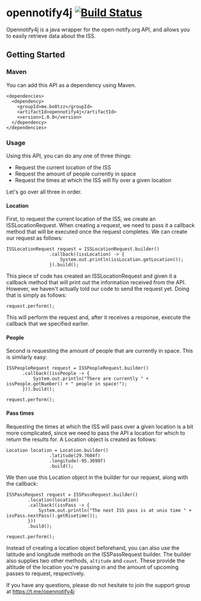 # opennotify4j [![Build Status](https://travis-ci.org/bo0tzz/opennotify4j.svg?branch=master)](https://travis-ci.org/bo0tzz/opennotify4j)
Opennotify4j is a java wrapper for the open-notify.org API, and allows you to easily retrieve data about the ISS.

## Getting Started
### Maven

You can add this API as a dependency using Maven.
```
<dependencies>
  <dependency>
    <groupId>me.bo0tzz</groupId>
    <artifactId>opennotify4j</artifactId>
    <version>1.0.0</version>
  </dependency>
</dependencies>
```

### Usage

Using this API, you can do any one of three things:
- Request the current location of the ISS
- Request the amount of people currently in space
- Request the times at which the ISS will fly over a given location

Let's go over all three in order.

#### Location

First, to request the current location of the ISS, we create an ISSLocationRequest. When creating a request, we need to pass it a callback method that will be executed once the request completes. We can create our request as follows:

```
ISSLocationRequest request = ISSLocationRequest.builder()
                .callback((issLocation) -> {
                    System.out.println(issLocation.getLocation());
                }).build();
```                

This piece of code has created an ISSLocationRequest and given it a callback method that will print out the information received from the API. However, we haven't actually told our code to send the request yet. Doing that is simply as follows:

```
request.perform();
```

This will perform the request and, after it receives a response, execute the callback that we specified earlier.

#### People

Second is requesting the amount of people that are currently in space. This is similarly easy:

```
ISSPeopleRequest request = ISSPeopleRequest.builder()
      .callback((issPeople -> {
          System.out.println("There are currently " + issPeople.getNumber() + " people in space!");
      })).build();

request.perform();
```

#### Pass times

Requesting the times at which the ISS will pass over a given location is a bit more complicated, since we need to pass the API a location for which to return the results for. A Location object is created as follows:

```
Location location = Location.builder()
                .latitude(29.7604f)
                .longitude(-95.3698f)
                .build();
```

We then use this Location object in the builder for our request, along with the callback:

```
ISSPassRequest request = ISSPassRequest.builder()
        .location(location)
        .callback((issPass -> {
            System.out.println("The next ISS pass is at unix time " + issPass.nextPass().getRisetime());
        }))
        .build();

request.perform();
```

Instead of creating a location object beforehand, you can also use the latitude and longitude methods on the ISSPassRequest builder. The builder also supplies two other methods, `altitude` and `count`. These provide the altitude of the location you're passing in and the amount of upcoming passes to request, respectively.

If you have any questions, please do not hesitate to join the support group at https://t.me/opennotify4j

